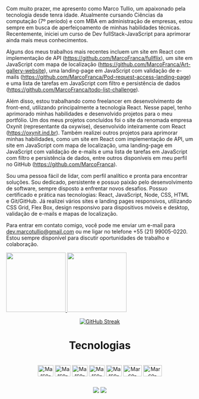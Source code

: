 Com muito prazer, me apresento como Marco Tullio, um apaixonado pela tecnologia desde tenra idade. Atualmente cursando Ciências da computação (7º período) e com MBA em administração de empresas, estou sempre em busca de aperfeiçoamento de minhas habilidades técnicas. Recentemente, iniciei um curso de Dev fullStack-JavaScript para aprimorar ainda mais meus conhecimentos.

Alguns dos meus trabalhos mais recentes incluem um site em React com implementação de API (https://github.com/MarcoFranca/fullflix), um site em JavaScript com mapa de localização (https://github.com/MarcoFranca/Art-gallery-website), uma landing-page em JavaScript com validação de e-mails (https://github.com/MarcoFranca/Pod-request-access-landing-page) e uma lista de tarefas em JavaScript com filtro e persistência de dados (https://github.com/MarcoFranca/todo-list-challenge).

Além disso, estou trabalhando como freelancer em desenvolvimento de front-end, utilizando principalmente a tecnologia React. Nesse papel, tenho aprimorado minhas habilidades e desenvolvido projetos para o meu portfólio. Um dos meus projetos concluídos foi o site da renomada empresa Oxynit (representante da oxywise), desenvolvido inteiramente com React (https://oxynit.ind.br). Também realizei outros projetos para aprimorar minhas habilidades, como um site em React com implementação de API, um site em JavaScript com mapa de localização, uma landing-page em JavaScript com validação de e-mails e uma lista de tarefas em JavaScript com filtro e persistência de dados, entre outros disponíveis em meu perfil no GitHub (https://github.com/MarcoFranca).

Sou uma pessoa fácil de lidar, com perfil analítico e pronta para encontrar soluções. Sou dedicado, persistente e possuo paixão pelo desenvolvimento de software, sempre disposto a enfrentar novos desafios. Possuo certificado e prática nas tecnologias: React, JavaScript, Node, CSS, HTML e Git/GitHub. Já realizei vários sites e landing pages responsivos, utilizando CSS Grid, Flex Box, design responsivo para dispositivos móveis e desktop, validação de e-mails e mapas de localização.

Para entrar em contato comigo, você pode me enviar um e-mail para dev.marcotullio@gmail.com ou me ligar no telefone +55 (21) 99005-0220. Estou sempre disponível para discutir oportunidades de trabalho e colaboração.


<div style="display: inline" align="center" >
  <a href="https://github.com/MarcoFranca">
  <img height="160em" src="https://github-readme-stats.vercel.app/api?username=MarcoFranca&show_icons=true&theme=dracula&include_all_commits=true&count_private=true"/>
  <img height="160em" src="https://github-readme-stats.vercel.app/api/top-langs/?username=MarcoFranca&layout=compact&langs_count=7&theme=dracula"/>
</div>

<div align="center" width ="160em" height="160em">

[![GitHub Streak](https://github-readme-streak-stats.herokuapp.com/?user=MarcoFranca&theme=dark)](https://git.io/streak-stats)
  
  <h1>Tecnologias</h1>

</div>

<div align="center" style="display: inline_block"><br>
  <img align="center" alt="Marco-REACT" height="30" width="42" src="https://cdn.jsdelivr.net/gh/devicons/devicon/icons/react/react-original.svg" />
  <img align="center" alt="Marco-Js" height="30" width="42" src="https://cdn.jsdelivr.net/gh/devicons/devicon/icons/javascript/javascript-original.svg"/>
  <img align="center" alt="Marco-CSS" height="30" width="42" src="https://cdn.jsdelivr.net/gh/devicons/devicon/icons/css3/css3-plain.svg">
  <img align="center" alt="Marco-HTML" height="30" width="42" src="https://cdn.jsdelivr.net/gh/devicons/devicon/icons/html5/html5-plain.svg">
  <img align="center" alt="Marco-GIT" height="30" width="42" src="https://cdn.jsdelivr.net/gh/devicons/devicon/icons/git/git-plain.svg">
  <img align="center" alt="Marco-MONGO" height="30" width="50" src="https://cdn.jsdelivr.net/gh/devicons/devicon/icons/mongodb/mongodb-original-wordmark.svg" />
  <img align="center" alt="Marco-NODE" height="30" width="50" src="https://cdn.jsdelivr.net/gh/devicons/devicon/icons/nodejs/nodejs-original.svg" />
  
          
</div>

 ##
 
<div align="center"> 
  <a href = "mailto:dev.marcotullio@gmail.com"><img src="https://img.shields.io/badge/-Gmail-%23333?style=for-the-badge&logo=gmail&logoColor=white" target="_blank"></a>
  <a href="https://www.linkedin.com/in/marco-franca" target="_blank"><img src="https://img.shields.io/badge/-LinkedIn-%230077B5?style=for-the-badge&logo=linkedin&logoColor=white" target="_blank"></a> 
 
 
 
</div>
